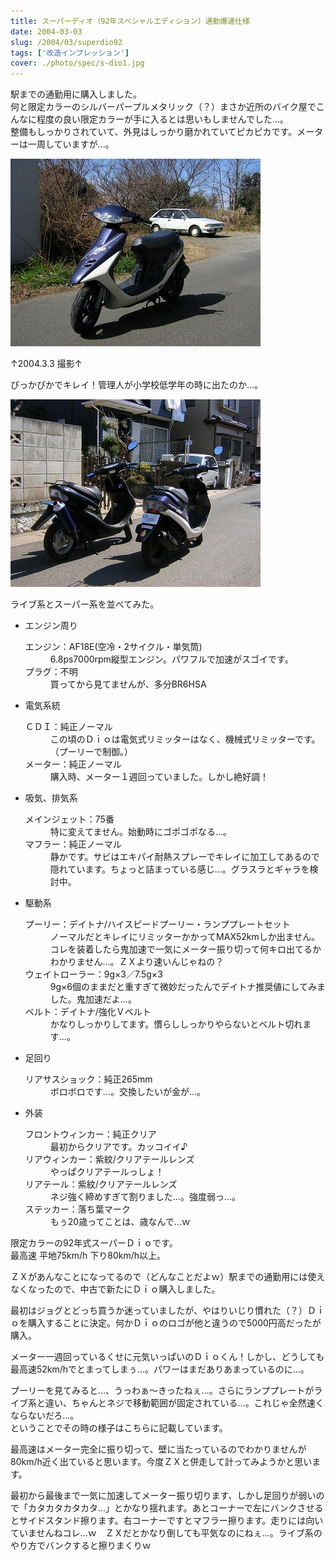 ```yaml
---
title: スーパーディオ（92年スペシャルエディション）通勤爆速仕様
date: 2004-03-03
slug: /2004/03/superdio92
tags: ['改造インプレッション']
cover: ./photo/spec/s-dio1.jpg
---
```



<p class="sentence spacing10">駅までの通勤用に購入しました。<br>
何と限定カラーのシルバーパープルメタリック（？）まさか近所のバイク屋でこんなに程度の良い限定カラーが手に入るとは思いもしませんでした...。<br>
整備もしっかりされていて、外見はしっかり磨かれていてピカピカです。メーターは一周していますが...。</p>
<div class="center spacing"><img class="img-fluid" src="./photo/spec/s-dio1.jpg" alt=""></div>
<p class="sentence">↑2004.3.3 撮影↑</p>
<p class="sentence spacing10">ぴっかぴかでキレイ！管理人が小学校低学年の時に出たのか...。</p>
<div class="center spacing"><img class="img-fluid" src="./photo/spec/s-dio2.jpg" alt=""></div>
<p class="sentence">ライブ系とスーパー系を並べてみた。</p>

<ul>
<li class="large">エンジン周り
	<dl class="descriptions">
	<dt>エンジン：AF18E(空冷・2サイクル・単気筒)</dt>
	<dd class="spacing10">6.8ps7000rpm縦型エンジン。パワフルで加速がスゴイです。</dd>
	<dt>プラグ：不明</dt>
	<dd class="spacing10">買ってから見てませんが、多分BR6HSA</dd>
	</dl>
</li>
<li class="large">電気系統
	<dl class="descriptions">
	<dt>ＣＤＩ：純正ノーマル</dt>
	<dd class="spacing10">この頃のＤｉｏは電気式リミッターはなく、機械式リミッターです。（プーリーで制御。）</dd>
	<dt>メーター：純正ノーマル</dt>
	<dd class="spacing10">購入時、メーター１週回っていました。しかし絶好調！</dd>
	</dl>
</li>
<li class="large">吸気、排気系
	<dl class="descriptions">
	<dt>メインジェット：75番</dt>
	<dd class="spacing10">特に変えてません。始動時にゴポゴポなる...。</dd>
	<dt>マフラー：純正ノーマル</dt>
	<dd class="spacing10">静かです。サビはエキパイ耐熱スプレーでキレイに加工してあるので隠れています。ちょっと詰まっている感じ...。グラスラとギャラを検討中。</dd>
	</dl>
</li>
<li class="large">駆動系
	<dl class="descriptions">
	<dt>プーリー：デイトナ/ハイスピードプーリー・ランププレートセット</dt>
	<dd class="spacing10">ノーマルだとキレイにリミッターかかってMAX52kmしか出ません。コレを装着したら鬼加速で一気にメーター振り切って何キロ出てるかわかりません...。ＺＸより速いんじゃねの？</dd>
	<dt>ウェイトローラー：9g×3／7.5g×3</dt>
	<dd class="spacing10">9g×6個のままだと重すぎて微妙だったんでデイトナ推奨値にしてみました。鬼加速だよ...。</dd>
	<dt>ベルト：デイトナ/強化Ｖベルト</dt>
	<dd class="spacing10">かなりしっかりしてます。慣らししっかりやらないとベルト切れます...。</dd>
	</dl>
</li>
<li class="large">足回り
	<dl class="descriptions">
	<dt>リアサスショック：純正265mm</dt>
	<dd class="spacing10">ボロボロです...。交換したいが金が...。</dd>
	</dl>
</li>
<li class="large">外装
	<dl class="descriptions">
	<dt>フロントウィンカー：純正クリア</dt>
	<dd class="spacing10">最初からクリアです。カッコイイ♪</dd>
	<dt>リアウィンカー：紫紋/クリアテールレンズ</dt>
	<dd class="spacing10">やっぱクリアテールっしょ！</dd>
	<dt>リアテール：紫紋/クリアテールレンズ</dt>
	<dd class="spacing10">ネジ強く締めすぎて割りました...。強度弱っ...。</dd>
	<dt>ステッカー：落ち葉マーク</dt>
	<dd class="spacing10">もぅ20歳ってことは、歳なんで...ｗ</dd>
	</dl>
</li>
</ul>

<p class="sentence">限定カラーの92年式スーパーＤｉｏです。<br>最高速 平地75km/h 下り80km/h以上。</p>
<p class="sentence">ＺＸがあんなことになってるので（どんなことだよｗ）駅までの通勤用には使えなくなったので、中古で新たにＤｉｏ購入しました。</p>
<p class="sentence">最初はジョグとどっち買うか迷っていましたが、やはりいじり慣れた（？）Ｄｉｏを購入することに決定。何かＤｉｏのロゴが他と違うので5000円高だったが購入。</p>
<p class="sentence">メーター一週回っているくせに元気いっぱいのＤｉｏくん！しかし、どうしても最高速52km/hでとまってしまぅ...。パワーはまだありあまっているのに...。</p>
<p class="sentence">プーリーを見てみると...、うっわぁ～きったねぇ...。さらにランププレートがライブ系と違い、ちゃんとネジで移動範囲が固定されている...。これじゃ全然速くならないだろ...。<br>ということでその時の様子はこちらに記載しています。</p>
<p class="sentence">最高速はメーター完全に振り切って、壁に当たっているのでわかりませんが80km/h近く出ていると思います。今度ＺＸと併走して計ってみようかと思います。</p>
<p class="sentence">最初から最後まで一気に加速してメーター振り切ります、しかし足回りが弱いので「カタカタカタカタ...」とかなり揺れます。あとコーナーで左にバンクさせるとサイドスタンド擦ります。右コーナーですとマフラー擦ります。走りには向いていませんねコレ...ｗ　ＺＸだとかなり倒しても平気なのにねぇ...。ライブ系のやり方でバンクすると擦りまくりｗ</p>
